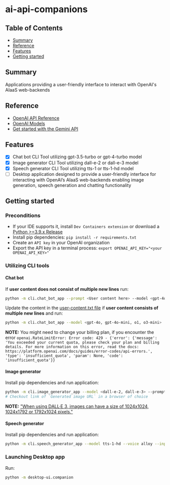 # ai-api-companions

## Table of Contents

+ [Summary](#summary)
+ [Reference](#reference)
+ [Features](#features)
+ [Getting started](#getting-started)

## Summary

Applications providing a user-friendly interface to interact with OpenAI's AIaaS web-backends

## Reference

- [OpenAI API Reference](https://platform.openai.com/docs/api-reference/introduction)
- [OpenAI Models](https://platform.openai.com/docs/models/overview)
- [Get started with the Gemini API](https://ai.google.dev/docs)

## Features

- [x] Chat bot CLI Tool utilizing gpt-3.5-turbo or gpt-4-turbo model
- [x] Image generator CLI Tool utilizing dall-e-2 or dall-e-3 model
- [x] Speech generator CLI Tool utilizing tts-1 or tts-1-hd model
- [ ] Desktop application designed to provide a user-friendly interface for interacting with OpenAI’s AIaaS web-backends enabling image generation, speech generation and chatting functionality

## Getting started

### Preconditions

- If your IDE supports it, install `Dev Containers extension` or download a [Python >=3.9.x Release](https://www.python.org/downloads/)
- Install pip dependencies: `pip install -r requirements.txt`
- Create an `API key` in your OpenAI organization
- Export the API key in a terminal process: `export OPENAI_API_KEY="<your OPENAI_API_KEY>"` 

### Utilizing CLI tools

#### Chat bot

If **user content does not consist of multiple new lines** run:

```sh
python -m cli.chat_bot_app --prompt <User content here> --model <gpt-4o, gpt-4o-mini, o1, o3-mini>
```

Update the content in the [user-content.txt file](chat-bot/assets/user-content.txt) if **user content consists of multiple new lines** and run:

```sh
python -m cli.chat_bot_app --model <gpt-4o, gpt-4o-mini, o1, o3-mini>
```

**NOTE:** You might need to change your billing plan, if you encounter the error `openai.RateLimitError: Error code: 429 - {'error': {'message': 'You exceeded your current quota, please check your plan and billing details. For more information on this error, read the docs: https://platform.openai.com/docs/guides/error-codes/api-errors.', 'type': 'insufficient_quota', 'param': None, 'code': 'insufficient_quota'}}`

#### Image generator

Install pip dependencies and run application:

```sh
python -m cli.image_generator_app --model <dall-e-2, dall-e-3> --prompt "<user content>" --size <size of the image to be generated, e.g. 1024x1024>
# Checkout link of `Generated image URL` in a browser of choice
```

**NOTE:** ["When using DALL·E 3, images can have a size of 1024x1024, 1024x1792 or 1792x1024 pixels."](https://platform.openai.com/docs/guides/images/usage?context=node)

#### Speech generator

Install pip dependencies and run application:

```sh
python -m cli.speech_generator_app --model tts-1-hd --voice alloy --input "Hello, how are you today?" --output output/hello.mp3
```

### Launching Desktop app

Run:

```sh
python -m desktop-ui.companion
```